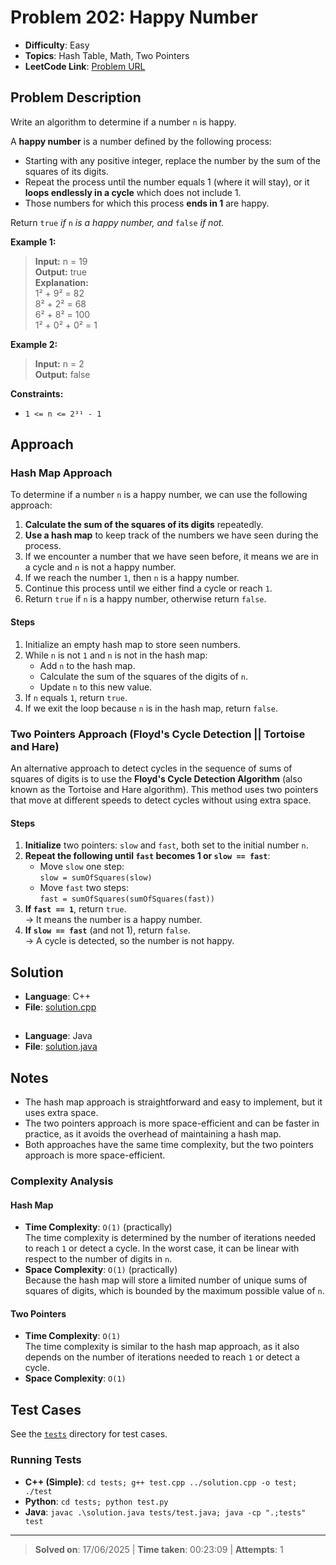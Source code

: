 # Problem 202: Happy Number

- **Difficulty**: Easy
- **Topics**: Hash Table, Math, Two Pointers
- **LeetCode Link**: [Problem URL](https://leetcode.com/problems/happy-number/)

## Problem Description

Write an algorithm to determine if a number `n` is happy.

A **happy number** is a number defined by the following process:

- Starting with any positive integer, replace the number by the sum of the squares of its digits.
- Repeat the process until the number equals 1 (where it will stay), or it **loops endlessly in a cycle** which does not include 1.
- Those numbers for which this process **ends in 1** are happy.

Return `true` _if_ `n` _is a happy number, and_ `false` _if not._

**Example 1:**

> **Input:** n = 19  
> **Output:** true  
> **Explanation:**  
> 1² + 9² = 82  
> 8² + 2² = 68  
> 6² + 8² = 100  
> 1² + 0² + 0² = 1  

**Example 2:**

> **Input:** n = 2  
> **Output:** false

**Constraints:**

- `1 <= n <= 2³¹ - 1`

## Approach

### Hash Map Approach

To determine if a number `n` is a happy number, we can use the following approach:

1. **Calculate the sum of the squares of its digits** repeatedly.
2. **Use a hash map** to keep track of the numbers we have seen during the process.
3. If we encounter a number that we have seen before, it means we are in a cycle and `n` is not a happy number.
4. If we reach the number `1`, then `n` is a happy number.
5. Continue this process until we either find a cycle or reach `1`.
6. Return `true` if `n` is a happy number, otherwise return `false`.

#### Steps

1. Initialize an empty hash map to store seen numbers.
2. While `n` is not `1` and `n` is not in the
    hash map:
    - Add `n` to the hash map.
    - Calculate the sum of the squares of the digits of `n`.
    - Update `n` to this new value.
3. If `n` equals `1`, return `true`.
4. If we exit the loop because `n` is in the hash map, return `false`.

### Two Pointers Approach (Floyd's Cycle Detection || Tortoise and Hare)

An alternative approach to detect cycles in the sequence of sums of squares of digits is to use the **Floyd's Cycle Detection Algorithm** (also known as the Tortoise and Hare algorithm). This method uses two pointers that move at different speeds to detect cycles without using extra space.

#### Steps

1. **Initialize** two pointers: `slow` and `fast`, both set to the initial number `n`.
2. **Repeat the following until `fast` becomes 1 or `slow == fast`**:
   - Move `slow` one step:  
     `slow = sumOfSquares(slow)`
   - Move `fast` two steps:  
     `fast = sumOfSquares(sumOfSquares(fast))`
3. **If `fast == 1`**, return `true`.  
   → It means the number is a happy number.
4. **If `slow == fast`** (and not 1), return `false`.  
   → A cycle is detected, so the number is not happy.

## Solution

- **Language**: C++
- **File**: [solution.cpp](solution.cpp)

##

- **Language**: Java
- **File**: [solution.java](solution.java)

## Notes

- The hash map approach is straightforward and easy to implement, but it uses extra space.
- The two pointers approach is more space-efficient and can be faster in practice, as it avoids the overhead of maintaining a hash map.
- Both approaches have the same time complexity, but the two pointers approach is more space-efficient.

### Complexity Analysis

#### Hash Map

- **Time Complexity**: `O(1)` (practically)  
  The time complexity is determined by the number of iterations needed to reach `1` or detect a cycle. In the worst case, it can be linear with respect to the number of digits in `n`.
- **Space Complexity**: `O(1)` (practically)  
  Because the hash map will store a limited number of unique sums of squares of digits, which is bounded by the maximum possible value of `n`.

#### Two Pointers

- **Time Complexity**: `O(1)`  
  The time complexity is similar to the hash map approach, as it also depends on the number of iterations needed to reach `1` or detect a cycle.
- **Space Complexity**: `O(1)`

## Test Cases

See the [`tests`](./tests/) directory for test cases.

### Running Tests

- **C++ (Simple)**: `cd tests; g++ test.cpp ../solution.cpp -o test; ./test`
- **Python**: `cd tests; python test.py`
- **Java**: `javac .\solution.java tests/test.java; java -cp ".;tests" test`

---

> **Solved on**: 17/06/2025 |
> **Time taken**: 00:23:09 |
> **Attempts**: 1
